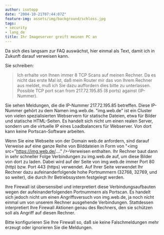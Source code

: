 ```yaml
---
author: isotopp
date: "2004-10-21T07:44:07Z"
feature-img: assets/img/background/schloss.jpg
tags:
- security
- lang_de
title: Ihr Imageserver greift meinen PC an
---
```

Da sich dies langsam zur FAQ auswächst, hier einmal als Text, damit ich in Zukunft darauf verweisen kann.

Sie schreiben: 
> Ich erhalte von Ihnen immer 8 TCP Scans auf meinen Rechner. Da es nicht das erste Mal ist, daß mein Router mir das von Ihrem Rechner aus meldet, muß ich Sie dazu auffordern dies bitte zu unterlassen. Possible TCP port scan from 217.72.195.85 (8 ports) against (IP-Nummer).

Sie sehen Meldungen, die die IP-Nummer 217.72.195.85 betreffen. Diese IP-Nummer gehört zu dem Namen img.web.de. "img.web.de" ist ein Cluster von vielen spezialisierten Webservern für statische Dateien, etwa für Bilder und statische HTML-Seiten. Es handelt sich nicht um einen realen Server, sondern um die virtuelle IP eines Loadbalancers für Webserver. Von dort kann keine Portscan-Software arbeiten.

Wenn Sie eine Webseite von der Domain web.de anfordern, sind darauf Verweise auf eine ganze Reihe von Bilddateien in Form von "&lt;img src="https://img.web.de/...." />-Verweisen enthalten. Ihr Rechner baut dann in sehr schneller Folge Verbindungen zu img.web.de auf, um diese Bilder von dort zu laden. Dabei wird auf der Seite von img.web.de immer Port 80 (http) bzw. Port 443 (https) verwendet. Auf Ihrer Seite verwendet Ihr Rechner dazu aufeinanderfolgende hohe Portnummern (32768, 32769, und so weiter), die durch Ihr Betriebssystem festgelegt werden.

Ihre Firewall ist übersensibel und interpretiert diese Verbindungsaufbauten wegen der aufeinanderfolgenden Portnummern als Portscan. Es handelt sich jedoch nicht um einen Angriffsversuch von img.web.de, ja noch nicht einmal um von unserem Rechner ausgehende Verbindungen. Stattdessen interpretiert Ihre Firewall Aktionen genau des Rechners, den sie schützen soll als Angriff auf diesen Rechner.

Bitte konfigurieren Sie Ihre Firewall so, daß sie keine Falschmeldungen mehr erzeugt oder ignorieren Sie die Meldungen.
